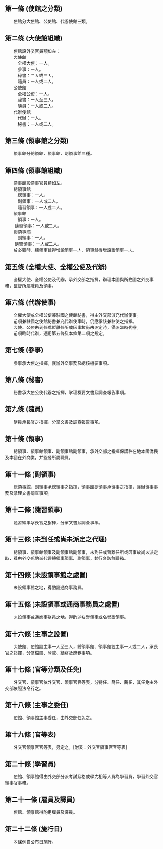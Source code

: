 第一條 (使館之分類)
-------------------
　　使館分大使館、公使館、代辦使館三類。  


第二條 (大使館組織)
-------------------
　　使館設外交官員額如左：  
　　大使館  
　　　全權大使：一人。  
　　　參事：一人。  
　　　秘書：二人或三人。  
　　　隨員：一人或二人。  
　　公使館  
　　　全權公使：一人。  
　　　祕書：一人至三人。  
　　　隨員：一人或二人。  
　　代辦使館  
　　　代辦：一人。  
　　　秘書：一人或二人。  


第三條 (領事館之分類)
---------------------
　　領事館分總領館、領事館、副領事館三種。  


第四條 (領事館組織)
-------------------
　　領事館設領事官員額如左。  
　　總領事館  
　　　總領事：一人。  
　　　副領事：一人或二人。  
　　　隨習領事：一人或二人。  
　　領事館  
　　　領事：一人。  
　　  隨習領事：一人或二人。  
　　副領事館  
　　　副領事：一人。  
　　  隨習領事：一人或二人。  
　　於必要時，總領事館得增設領事一人，領事館得增設副領事一人。  


第五條 (全權大使、全權公使及代辦)
---------------------------------
　　全權大使、全權公使及代辦，承外交部之指揮，辦理本國與所駐國之外交事務，監督所屬職員及領事。  


第六條 (代辦使事)
-----------------
　　全權大使或全權公使兼駐國之使館祕書，得由外交部派充代辦使事。  
　　前項兼駐國之使館秘書兼充代辦使事時，仍應承該兼駐使之指揮。  
　　大使、公使未到任或暫離任所或因事故尚未派定時，得派臨時代辦。  
　　前項臨時代辦，適用第五條及本條第二項之規定。  


第七條 (參事)
-------------
　　參事承大使之指揮，襄辦外交事務及總核機要事項。  


第八條 (秘書)
-------------
　　秘書承大使公使代辦之指揮，掌理機要文書及調查報告事項。  


第九條 (隨員)
-------------
　　隨員承長官之指揮，分掌文書及調查報告事項。  


第十條 (領事)
-------------
　　總領事、領事館領事、副領事館副領事，承外交部之指揮保護駐在地本國僑民及本國在外商業，并監督所屬職員。  


第十一條 (副領事)
-----------------
　　總領事館、副領事承總領事之指揮，領事館副領事承領事之指揮，襄辦領事事務及掌理文書調查事項。  


第十二條 (隨習領事)
-------------------
　　隨習領事承長官之指揮，分掌文書及調查事項。  


第十三條 (未到任或尚未派定之代理)
---------------------------------
　　總領事、領事館領事及副領事館副領事，未到任或暫離任所或因事故尚未派定時，得由外交部酌派代理總領事領事、副領事，執行各該館職務。  


第十四條 (未設領事館之處置)
---------------------------
　　未設領事館之地，得酌設通商事務員。  


第十五條 (未設領事或通商事務員之處置)
-------------------------------------
　　未設領事或通商事務員之地，得酌派名譽領事或名譽副領事。  


第十六條 (主事之設置)
---------------------
　　大使館、使館設主事一人至三人，總領事館、領事館設主事一人或二人，承長官之指揮，分掌檔冊、登載、繕寫及庶務事項。  


第十七條 (官等分類及任免)
-------------------------
　　外交官、領事官依外交官、領事官官等表，分特任、簡任、薦任，其任免由外交部依照法令行之。  


第十八條 (主事之委任)
---------------------
　　使館、領事館主事委任，由外交部任免之。  


第十九條 (官等表)
-----------------
　　外交官領事官官等表，另定之。[附表：外交官領事官官等表]  


第二十條 (學習員)
-----------------
　　使館、領事館得由外交部分派考試及格或學力相等人員為學習員，學習外交官領事官事務。  


第二十一條 (雇員及譯員)
-----------------------
　　使館、領事館得酌用雇員及譯員。  


第二十二條 (施行日)
-------------------
　　本條例自公布日施行。